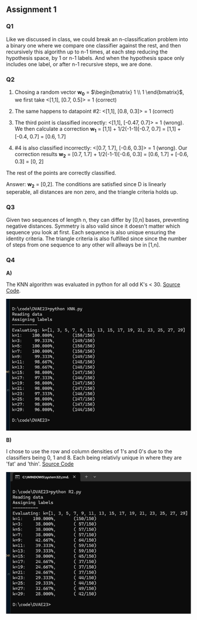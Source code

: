 ## Assignment 1

### Q1

Like we discussed in class, we could break an n-classification problem into a binary one where we compare one classifier against the rest, and then recursively this algorithn up to n-1 times, at each step reducing the hypothesis space, by 1 or n-1 labels. And when the hypothesis space only includes one label, or after n-1 recursive steps, we are done.

### Q2

1. Chosing a random vector $\mathbf{w_0}$ = $\begin{bmatrix} 1 \\ 1 \end{bmatrix}$, we first take <[1,1], [0.7, 0.5]> = 1  (correct)

2. The same happens to datapoint #2: <[1,1], [0.8, 0.3]> = 1 (correct)

3. The third point is classified incorectly: <[1,1], [-0.47, 0.7]> = 1 (wrong). We then calculate a correction **w<sub>1</sub>** = [1,1] + 1/2(-1-1)[-0.7, 0.7] = [1,1] + [-0.4, 0.7] = [0.6, 1.7]

4. #4 is also classified incorrectly: <[0.7, 1.7], [-0.6, 0.3]> = 1 (wrong). Our correction results **w<sub>2</sub>** = [0.7, 1.7] + 1/2(-1-1)[-0.6, 0.3] = [0.6, 1.7] + [-0.6, 0.3] = [0, 2]

The rest of the points are correctly classified. 

Answer: **w<sub>2</sub>** = [0,2]. The conditions are satisfied since D is linearly seperable, all distances are non zero, and the triangle criteria holds up.

### Q3

Given two sequences of length n, they can differ by [0,n] bases, preventing negative distances. Symmetry is also valid since it doesn't matter which sequence you look at first. Each sequence is also unique ensuring the identity criteria. The triangle criteria is also fulfilled since since the number of steps from one sequence to any other will allways be in [1,n].

### Q4

**A)**

The KNN algorithm was evaluated in python for all odd K's < 30. [Source Code](./assign1/KNN.py).

![Results KNN](./assign1/KNN_eval.png)

**B)**

I chose to use the row and column densities of 1's and 0's due to the classifiers being 0, 1 and 8. Each being relativly unique in where they are 'fat' and 'thin'. [Source Code](./assign1/R2.py)

![Results R2](./assign1/R2_eval.png)